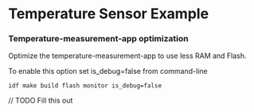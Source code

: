 # Temperature Sensor Example

### Temperature-measurement-app optimization
Optimize the temperature-measurement-app to use less RAM and Flash.

To enable this option set is_debug=false from command-line

```
idf make build flash monitor is_debug=false
```

// TODO Fill this out
